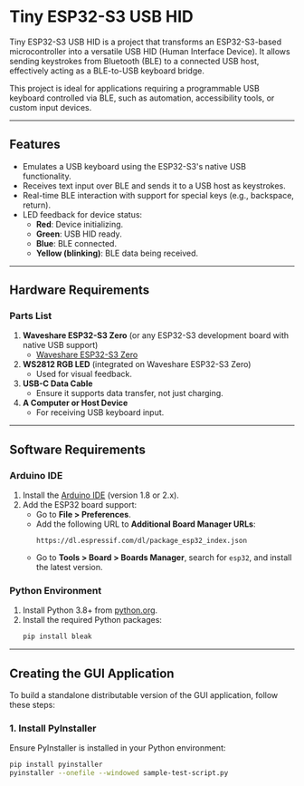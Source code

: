 # **Tiny ESP32-S3 USB HID**

Tiny ESP32-S3 USB HID is a project that transforms an ESP32-S3-based microcontroller into a versatile USB HID (Human Interface Device). It allows sending keystrokes from Bluetooth (BLE) to a connected USB host, effectively acting as a BLE-to-USB keyboard bridge.

This project is ideal for applications requiring a programmable USB keyboard controlled via BLE, such as automation, accessibility tools, or custom input devices.

---

## **Features**
- Emulates a USB keyboard using the ESP32-S3's native USB functionality.
- Receives text input over BLE and sends it to a USB host as keystrokes.
- Real-time BLE interaction with support for special keys (e.g., backspace, return).
- LED feedback for device status:
  - **Red**: Device initializing.
  - **Green**: USB HID ready.
  - **Blue**: BLE connected.
  - **Yellow (blinking)**: BLE data being received.

---

## **Hardware Requirements**

### **Parts List**
1. **Waveshare ESP32-S3 Zero** (or any ESP32-S3 development board with native USB support)
   - [Waveshare ESP32-S3 Zero](https://www.waveshare.com/esp32-s3-zero.htm)
2. **WS2812 RGB LED** (integrated on Waveshare ESP32-S3 Zero)
   - Used for visual feedback.
3. **USB-C Data Cable**
   - Ensure it supports data transfer, not just charging.
4. **A Computer or Host Device**
   - For receiving USB keyboard input.

---

## **Software Requirements**

### **Arduino IDE**
1. Install the [Arduino IDE](https://www.arduino.cc/en/software) (version 1.8 or 2.x).
2. Add the ESP32 board support:
   - Go to **File > Preferences**.
   - Add the following URL to **Additional Board Manager URLs**:
     ```
     https://dl.espressif.com/dl/package_esp32_index.json
     ```
   - Go to **Tools > Board > Boards Manager**, search for `esp32`, and install the latest version.

### **Python Environment**
1. Install Python 3.8+ from [python.org](https://www.python.org/).
2. Install the required Python packages:
   ```bash
   pip install bleak

---

## **Creating the GUI Application**

To build a standalone distributable version of the GUI application, follow these steps:

### **1. Install PyInstaller**
Ensure PyInstaller is installed in your Python environment:
```bash
pip install pyinstaller
pyinstaller --onefile --windowed sample-test-script.py

